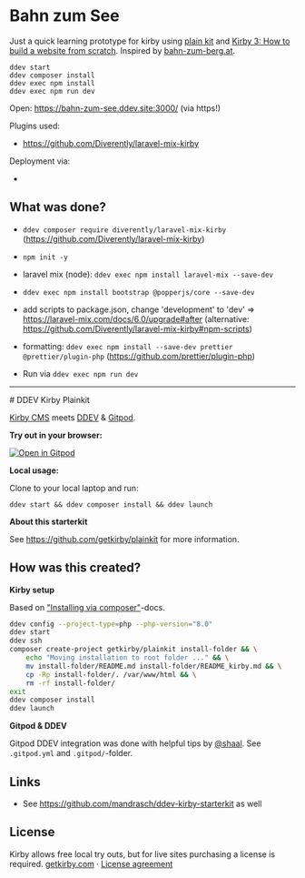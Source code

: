 # Bahn zum See

Just a quick learning prototype for kirby using [plain kit](https://github.com/mandrasch/ddev-kirby-plainkit) and [Kirby 3: How to build a website from scratch](https://www.youtube.com/watch?v=QwjX8JAwBws&t=61s). Inspired by [bahn-zum-berg.at](https://www.bahn-zum-berg.at/).

```
ddev start
ddev composer install
ddev exec npm install
ddev exec npm run dev
```

Open: https://bahn-zum-see.ddev.site:3000/ (via https!)

Plugins used:

-   https://github.com/Diverently/laravel-mix-kirby

Deployment via:

-

## What was done?

-   `ddev composer require diverently/laravel-mix-kirby` (https://github.com/Diverently/laravel-mix-kirby)
-   `npm init -y`
-   laravel mix (node): `ddev exec npm install laravel-mix --save-dev`
-   `ddev exec npm install bootstrap @popperjs/core --save-dev`
-   add scripts to package.json, change 'development' to 'dev' => https://laravel-mix.com/docs/6.0/upgrade#after (alternative: https://github.com/Diverently/laravel-mix-kirby#npm-scripts)
-   formatting: `ddev exec npm install --save-dev prettier @prettier/plugin-php` (https://github.com/prettier/plugin-php)

-   Run via `ddev exec npm run dev`

<hr>
# DDEV Kirby Plainkit

[Kirby CMS](https://getkirby.com/) meets [DDEV](https://ddev.com/) & [Gitpod](https://gitpod.io/).

**Try out in your browser:**

[![Open in Gitpod](https://gitpod.io/button/open-in-gitpod.svg)](https://gitpod.io/#https://github.com/mandrasch/ddev-kirby-plainkit/)

**Local usage:**

Clone to your local laptop and run:

```
ddev start && ddev composer install && ddev launch
```

**About this starterkit**

See https://github.com/getkirby/plainkit for more information.

## How was this created?

**Kirby setup**

Based on ["Installing via composer"](https://getkirby.com/docs/cookbook/setup/composer#installing-composer)-docs.

```bash
ddev config --project-type=php --php-version="8.0"
ddev start
ddev ssh
composer create-project getkirby/plainkit install-folder && \
    echo "Moving installation to root folder ..." && \
    mv install-folder/README.md install-folder/README_kirby.md && \
    cp -Rp install-folder/. /var/www/html && \
    rm -rf install-folder/
exit
ddev composer install
ddev launch
```

**Gitpod & DDEV**

Gitpod DDEV integration was done with helpful tips by [@shaal](https://github.com/shaal). See `.gitpod.yml` and `.gitpod/`-folder.

## Links

-   See https://github.com/mandrasch/ddev-kirby-starterkit as well

## License

Kirby allows free local try outs, but for live sites purchasing a license is required.
[getkirby.com](https://getkirby.com) · [License agreement](https://getkirby.com/license)

